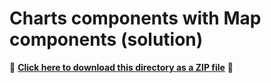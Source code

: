 # Charts components with Map components (solution)

📁 **[Click here to download this directory as a ZIP file](https://download-directory.github.io?url=https://github.com/Esri/arcgis-maps-sdk-javascript-samples-beta/tree/main/packages/map-components/tutorials/charts-components-with-map-components-solution)** 📁
